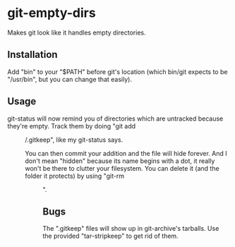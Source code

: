 # git-empty-dirs

Makes git look like it handles empty directories.


## Installation

Add "bin" to your "$PATH" before git's location (which bin/git expects to be
"/usr/bin", but you can change that easily).


## Usage

git-status will now remind you of directories which are untracked because
they're empty. Track them by doing "git add <dir>/.gitkeep", like my git-status
says.

You can then commit your addition and the file will hide forever. And I don't
mean "hidden" because its name begins with a dot, it really won't be there
to clutter your filesystem. You can delete it (and the folder it protects) by
using "git-rm <dir>".


## Bugs

The ".gitkeep" files will show up in git-archive's tarballs.
Use the provided "tar-stripkeep" to get rid of them.
